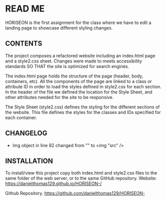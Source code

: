 # READ ME

HORISEON is the first assignment for the class where we have to edit a landing page to showcase different styling changes.

## CONTENTS
The project composes a refactored website including an index.html page and a style2.css sheet. Changes were made to meets accessibility standards
SO THAT the site is optimized for search engines.

The index.html page holds the structure of the page (header, body, containers, etc). All the components of the page are linked to a class or attribute ID in order to load the styles defined in style2.css for each section. In the header of the file we defined the location for the Style Sheet, and other attributes needed for the site to be responsive.

The Style Sheet (style2.css) defines the styling for the different sections of the website. This file defines the styles for the classes and IDs specified for each container.


## CHANGELOG
- Img object in line 82 changed from "<img></img>" to <img "src" />


## INSTALLATION
To install/view this project copy both index.html and style2.css files to the same folder of the web server, or to the same GitHub repository.
Website: 
https://danielthomas129.github.io/HORISEON-/

Github Repository. 
https://github.com/danielthomas129/HORISEON-

